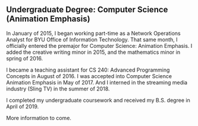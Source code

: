 **Undergraduate Degree: Computer Science (Animation Emphasis)**
- 
In January of 2015, I began working part-time as a Network Operations Analyst for BYU Office of Information Technology. That same month, I officially entered the premajor for Computer Science: Animation Emphasis. I added the creative writing minor in 2015, and the mathematics minor in spring of 2016. 

I became a teaching assistant for CS 240: Advanced Programming Concepts in August of 2016. I was accepted into Computer Science Animation Emphasis in May of 2017. And I interned in the streaming media industry (Sling TV) in the summer of 2018. 

I completed my undergraduate coursework and received my B.S. degree in April of 2019. 

More information to come. 
